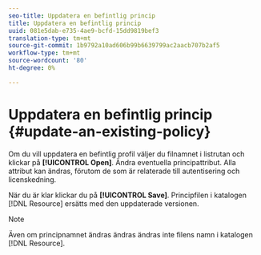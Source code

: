 ```yaml
---
seo-title: Uppdatera en befintlig princip
title: Uppdatera en befintlig princip
uuid: 081e5dab-e735-4ae9-bcfd-15dd9819bef3
translation-type: tm+mt
source-git-commit: 1b9792a10ad606b99b6639799ac2aacb707b2af5
workflow-type: tm+mt
source-wordcount: '80'
ht-degree: 0%

---
```



# Uppdatera en befintlig princip {#update-an-existing-policy}

Om du vill uppdatera en befintlig profil väljer du filnamnet i listrutan och klickar på **[!UICONTROL Open]**. Ändra eventuella principattribut. Alla attribut kan ändras, förutom de som är relaterade till autentisering och licenskedning.

När du är klar klickar du på **[!UICONTROL Save]**. Principfilen i katalogen [!DNL Resource] ersätts med den uppdaterade versionen.

>[!NOTE]
>
>Även om principnamnet ändras ändras ändras inte filens namn i katalogen [!DNL Resource].

